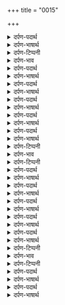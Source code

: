 +++
title = "0015"

+++
<details><summary>दर्पण-पदार्थ</summary>

पद्अर्थ: कागद = कागज। कीचै = किया जाए। भाउ = अर्थ। मसू = (शब्द ‘मसु’ का संबंधकारक) मसु की, स्याही की। न आवई = न आए। लेखणि = कलम। पवणु = हवा। चलाउ = मैं चलाऊँ।4।
</details>

<details><summary>दर्पण-भाषार्थ</summary>

अर्थ: हे नानक! (कह: हे प्रभु! अगर मेरे पास तेरी वडियाईयों से भरे हुए) लाखों मन कागज़ हों, उनको बार बार पढ़ के विचार भी की जाए, यदि (तेरी वडियाई लिखने के वास्ते) मैं हवा को कलम बना लूँ (लिखते-लिखते) स्याही की भी कभी कमी ना आए, तो भीहे प्रभु! मैं तेरा मुल्य नहीं पा सकता, मैं तेरी बड़ाई महानता बताने के काबिल नहीं हूँ।4।2।
</details>

<details><summary>दर्पण-टिप्पनी</summary>

नोट: आखीरले अंक 2 का भाव ये है कि ये दूसरे शब्द की समाप्ति है।
</details>

<details><summary>दर्पण-भाव</summary>

भाव: यदि करोड़ों साल अटूट समाधि लगा के और बड़े-बड़े तप बर्दाश्त करके कोई दिव्य दृष्टि हासिल कर लें, अगर उड़ने की स्मर्था हासिल करके परमात्मा की रची हुई रचना का आखिरी छोर ढूँढने के लिए सैकड़ों आसमानों तक हो आए। यदि कभी ना खत्म होने वाली स्याही से लाखों मन कागजों पे प्रभु की महानता का लेखा निरंतर लिखते जाएं, तो भी कोई जीव उसकी वडिआईयों का अंत पाने के काबिल नहीं है। वह निरंकार प्रभु अपने सहारे खुद कायम है, उस को सहारा देने वाला कोई उसका शरीक नहीं है। वह जिस पर मेहर करे उसको अपनी महिमा की दात बख्शता है।2।
</details>

<details><summary>दर्पण-पदार्थ</summary>

पद्अर्थ: लेखै = लेखे में, गिनती मिनती में, थोड़े ही समय के लिए। बोलणु बोलणा = बोल चाल। खाणा खाउ = खाना पीना। वाट = जिंदगी का सफर। चलाइआ = जो चलाई हुई है। सुणि वेखाउ = सुनना और देखना। लवाईअहि = जो लिये जा रहे हैं। पढ़े = पढ़े हुए मनुष्य को। कि = क्या? पढ़े कि पुछण जाउ = मैं (इस बारे) किसी पढ़े लिखे को क्या पूछने जाऊँ? इस बारे में किसी से पूछने की जरूरत नहीं, हर कोई जानता है।1।
</details>

<details><summary>दर्पण-भाषार्थ</summary>

अर्थ: ये बात हर कोई जानता है कि हम जिंदगी की सांसे गिने-चुने समय के लिए ही ले रहे हैं, हमारा बोल-चाल, हमारा खाना पीना थोड़े ही समय के लिए है। जिस जीवन सफर पर हम चले हुए हैं ये सफर भी थोड़े ही समय के लिए है, (दुनिया के राग-रंग और रंग-तमाशे) सुनने देखने भी थोड़े ही समय के लिये हैं।1।
</details>

<details><summary>दर्पण-पदार्थ</summary>

पद्अर्थ: बाबा = हे भाई! रचना = खेल। धोहु = खेल, चार दिन की खेल। अंधै = अंधे ने, माया की खेल में अंधे हुए आदमी ने। एह = माया। ओहु = प्रभु का नाम।1। रहाउ।
</details>

<details><summary>दर्पण-भाषार्थ</summary>

अर्थ: हे भाई! माया की खेल (जीवों के लिये) चार दिन की ही खेल है। पर इस चार दिन की खेल में अंधे हुए मनुष्य ने प्रभु का नाम विसार दिया है, ना माया साथ ही निभती है ना प्रभु का नाम ही मिलता है।1। रहाउ।
</details>

<details><summary>दर्पण-पदार्थ</summary>

पद्अर्थ: जीवण मरणा = पैदा होने से ले के मरने तक। जाइ कै = जनम ले के, पैदा हो के। एथै = इस दुनिया में। खाजै = खाने की कोशिशें, पदार्थ एकत्र करने की धुन। कालि = (सारे) समय में, सारी उम्र। बहि = बैठ के। समझाईऐ = (जिंदगी में किए कामों का लेखा) समझाया जाता है। सभि = सारे ही। पंड परालि = पराली की गठड़ी, बेकार के भार।2।
</details>

<details><summary>दर्पण-भाषार्थ</summary>

अर्थ: जगत में जनम से ले कर मरने तक सारी उम्र (मनुष्य) पदार्थ एकत्र करने की कोशिश में लगा रहता है। (जिनकी खातिर ये दौड़-भाग करता है, उनमें से) कोई भी उस जगह तक साथ नहीं निभाता जहाँ इसको (सारी जिंदगी किये कामों का लेखा) समझाया जाता है। (इसके मरने के बाद) इसको रोने वाले सारे ही संबंधी (इसके भार की) पराली की गठड़ी उठाते हैं (कयोंकि मरने वाले को कोई लाभ नहीं होता)।2।
</details>

<details><summary>दर्पण-पदार्थ</summary>

पद्अर्थ: सभ को = हरेक जीव। आखै = कहता है, मांगता है। आखै बहुतु बहुतु = बहुत माया मांगता है। कहणि = कहने से। कहणि न वडा होइ = अपने कहने से कोई बड़ा नहीं बना, मुंह मांगे धन से कभी कोई तृप्त नहीं हुआ। कीमति...पाईआ = किसी ने कभी अपने मांगने की कोई कीमत नहीं डाली। मांगने की कभी कोई सीमा नहीं मिली, बस नहीं की। साचा = सदा स्थिर रहने वाला। साहिब = मालिक। होरि केते = बाकी सारे बेअंत जीव। लोअ = लोक, सृष्टियां।3।
</details>

<details><summary>दर्पण-भाषार्थ</summary>

अर्थ: (हे प्रभु!) हरेक जीव (तुझे) बहुत बहुत धन वास्ते ही कहता है, कोई भी थोड़ा नहीं मांगता, किसी ने भी कभी मांगने से बस नहीं की, मांग मांग के कभी कोई तृप्त नहीं हुआ (पर वह सारा ही धन यहाँ रह जाता है)। हे प्रभु! तू एक ही सदा कायम रहने वाला खालक है, और सारे जीअ-जंतु और सारे जगत मण्डल नाशवान हैं।3।
</details>

<details><summary>दर्पण-पदार्थ</summary>

पद्अर्थ: हू = से। तिन कै संगि = उन के साथ है। वडिआं सिउ = माया धारियों से। रीस = बराबरी, तुलना, किसी और राह पे चलना। वडिआं सिउ किआ रीस = माया धारियों की राह पे नहीं चलना। समालिअनि = सम्भाले जाते हैं, सार ली जाती है।4।
</details>

<details><summary>दर्पण-भाषार्थ</summary>

अर्थ: (हे प्रभु! मैं तुझसे यही मांगता हूँ कि तेरा) नानक उन लोगों से साथ बनाये जो नीच से नीच जाति के हैं जो नीचों से भी अति नीच कहलाते हैं। मुझे मायाधारियों के राह पर चलने की कोई तमन्ना नहीं है (क्योंकि मुझे पता है कि) तेरी मंहर की नजर वहाँ है जहाँ गरीबों की सार ली जाती है।4।3।
</details>

<details><summary>दर्पण-टिप्पनी</summary>

नोट: अंक 3 बताता है कि तीसरा शब्द समाप्त हुआ है।
</details>

<details><summary>दर्पण-भाव</summary>

भाव: चार दिनों की खेल की खातिर जीव प्रभु का नाम विसार कर जीवन व्यर्थ गवाते हैं। जिंदगी के दिन गिने चुने हैं, ये भी गवा लिए खाने के पदार्तों की कोशिशों में, सदा धनही मांगते रहे जो साथ नहीं निभता। पर प्रभु की मेहर उन पर है जो मायाधारियों की राह पर नहीं चलते।
</details>

<details><summary>दर्पण-टिप्पनी</summary>

नोट: गुरु नानक देव जी के ख्याल अनुसार निरी जगत की प्राप्तियां ही जीवन का सही रास्ता नहीं है।
</details>

<details><summary>दर्पण-पदार्थ</summary>

पद्अर्थ: लबु = खाने का लालच। कूड़ु = झूठ बोलना। ठगि = ठग के। पर मलु = पराई मैल। मुखि = मुँह में। सुधी = सारी की सारी, समूची। अगनि = आग। रस कस = चसके। आपु सलाहणा = अपने आप को सलाहना, स्वै-प्रशंसा करनी। ए = ये, यह।1।
</details>

<details><summary>दर्पण-भाषार्थ</summary>

अर्थ: हे मेरे कर्तार! मेरी तो ये करतूतें हैं; खाने का लालच (मेरे अंदर) कुत्ता है (जो हर वक्त खाने को मांगता है भौंकता है), झूठ (बोलने की आदत मेरे अंदर) चूहड़ा है (जिसने मुझे बहुत नीच कर दिया है), (दूसरों को) ठग के खाना (मेरे अंदर) मुरदार है (जो स्वार्थ की बदबू बढ़ा रहा है), पराई निंदा मेरे मुंह में समूची पराई मैल है, क्रोधाग्नि (मेरे अंदर) चंडाल (बनी हुई है), मुझे कई चसके हैं, मैं अपने आप को वडिआता हूँ, स्वै-प्रशंसा में लिप्त हूँ।1।
</details>

<details><summary>दर्पण-पदार्थ</summary>

पद्अर्थ: बाबा = हे भाई! बोलिऐ = वह बोल बोलें, प्रभु की महिमा ही करें। पति = इज्जत। से = वही बंदे। दरि = हरि की हजूरी में। कहीअहि = कहे जाते हैं। नीच करम = मंदकर्मी बंदे।1। रहाउ।
</details>

<details><summary>दर्पण-भाषार्थ</summary>

अर्थ: हे भाई! वे बोल बोलने चाहिए (जिससे प्रभु की हजूरी में) इज्जत मिले। वही मनुष्य (असल में) अच्छे हैं, जो परमेश्वर की हजूरी में अच्छे कहे जाते हैं, मंदकर्मी बंदे चिन्ता मेंझुरते ही हैं।1। रहाउ।
</details>

<details><summary>दर्पण-पदार्थ</summary>

पद्अर्थ: रसु = चसका। रूपा = चाँदी। कामणि = स्त्री। परमल = सुगंधि। परमल की वास = सुगंध सूंघनी। मंदर = सुंदर घर। एते = इतने, कई। कै घटि = किस हृदय में?।2।
</details>

<details><summary>दर्पण-भाषार्थ</summary>

अर्थ: सोना चांदी (एकत्र करने) का चस्का, स्त्री (भाव, काम) का चस्का, सुगंधियों की लगन, घोड़ों (की सवारी) का शौक, (नर्म नर्म) सेजों (सुंदर) महलों की लालसा, (स्वाद भरपूर) मीठे पदार्थ, तथा मास (खाने) का चस्का- अगर मनुष्य के शरीर को इतने चस्के लगे हुये हैं, तो परमात्मा के नाम का ठिकाना किस हृदय में हो सकता है? 2।
</details>

<details><summary>दर्पण-पदार्थ</summary>

पद्अर्थ: जितु बोलिऐ = जिस बोल के बोलने से। जितु = जिस (बोल) के द्वारा। परवाणु = स्वीकार, कुशलता वाला, सुलक्षणा। बोलि = बोल के। विगुचणा = खुआर होता है। मन = हे मन! भावहि = अच्छे लगते हैं। तिसु = उस प्रभु को। कि = क्या? कहण वखाण = कहना कहाना, फालतू बातें। कि = किस अर्थ का? , कोई लाभ नहीं।2।
</details>

<details><summary>दर्पण-भाषार्थ</summary>

अर्थ: बोल वही बोले हुए बढ़िया हैं जिस बोल के बोलने से (प्रभु की हजूरी में) आदर मिलता है। हे मूर्ख अन्जान मन! सुन, फीके बोल (नाम रस विहीन) बोलने से दुख मिलता है (भाव, यदि सारी उम्र सिर्फ निरी-कोरी बातें ही करते रहे, जो प्रभु की याद से खाली हों तो दूखी ही रहते हैं) प्रभु की महिमा के बिना और सब बातें व्यर्थ हैं। जो मनुष्य (प्रभु की महिमा करके) उस प्रभु को प्यारे लगते हैं वही अच्छे हैं।3।
</details>

<details><summary>दर्पण-पदार्थ</summary>

पद्अर्थ: तिन पलै = उन लोगों के पास। जिन हिरदै = जिनके हृदय में। सुआलिउ = सुंदर। काइ = कौन? नानक = हे नानक! नदरी बाहरे = प्रभु की मेहर के नजर से वंचित रहना। दानि = दान में, प्रभु के दिये हुए पदार्थ में। नाइ = प्रभु के नाम मे।4।
</details>

<details><summary>दर्पण-भाषार्थ</summary>

अर्थ: जो लोगों के हृदय में प्रभु हर वक्त बस रहा है, वे अक्ल वाले हैं, इज्जत वाले हैं और धनवान हैं। ऐसे भले मनुष्यों की सिफतिनहीं की जा सकती। उनके जैसा खूबसूरत और कौन है? हे नानक! प्रभु की नज़र से वंचित लोग उसके नाम से नहीं जुड़ते, बल्कि, उसके दिए धन-पदार्तों में मस्त रहते हैं।4।4।
</details>

<details><summary>दर्पण-टिप्पनी</summary>

नोट: आखिरी अंक 4 बताता है कि ये चौथा शब्द है।
</details>

<details><summary>दर्पण-भाव</summary>

भाव: जिस मनुष्य के मन में दुनियावी चस्कों और विकारों का जोर हो वे प्रमात्मा के नाम में नहीं जुड़ सकते। चस्के-विकार व भक्ति एक ही हृदय में इकट्ठे नहीं हो सकते। ऐसा मनुष्य यद्यपि, कितना ही बुद्धिमान, मशहूर व धनवान क्यूँ ना हो उसका जीवन दुखों में ही व्यतीत होता है।
</details>

<details><summary>दर्पण-टिप्पनी</summary>

नोट: शब्द के अंक नं: 2 को ध्यान से देखिए। चस्का कोई भी हो बुरा है। आदमी तभी गलत रास्ते पर पड़ता है जब शारीरिक जरूरतों से आगे बढ़ के चस्के में फंस जाता है। ये चस्का चाहे धन जोड़ने का है, चाहे काम-वासना का है, चाहे सुंदर घर बनाने का है, चाहे मिठाईयां चखने का है व चाहे मास खाने का है। इस तरह, बाकी चस्कों की तरह मास खाना भी तभी दुष्ट करतूत है जब ये जरूरत पार कर के चस्का बन जाता है।
</details>

<details><summary>दर्पण-पदार्थ</summary>

पद्अर्थ: अमलु = नशा (अफीम आदि का)। गलोला = गोला। कूड़ = नाशवान जगत (मोह का)। देवणहारि = देवनहार ने। मती = मस्त हुई ने। सचु = सदा स्थिर रहने वाला प्रभु। सोफी = जो नशे से परहेज करते हैं, जिन्होंने नाशवान जगत के मोह रूपी नशे का त्याग किया है। राखण कउ = रखने के लिए, कब्जे के लिए। दरवारु = प्रभु का दर।1।
</details>

<details><summary>दर्पण-भाषार्थ</summary>

अर्थ: देनहार प्रभु ने स्वयं ही जगत को मोह रूपी अफीम का गोला जीवों को दिया हुआ है। (इस मोह अफीम को खा के) मस्त हुई जीवात्मा ने मौत को भुला दिया है, चार दिन की जिंदगी में रंग-रलियां मना रही है। जिन्होंने मोह का नशा त्याग के प्रमात्मा के दर पर पहुँचने की कोशिश की है, उन्हें स्थाई प्रभु मिल गया।1।
</details>

<details><summary>दर्पण-पदार्थ</summary>

पद्अर्थ: जितु सेविऐ = जिसका स्मरण करने से। चलै माणु = आदर मिले।1। रहाउ।
</details>

<details><summary>दर्पण-भाषार्थ</summary>

अर्थ: हे नानक! सदा कायम रहने वाले परमात्मा के साथ सच्ची सांझ बना जिसका स्मरण करने से सुख मिलता है। (और अरदास कर कि हे प्रभु! अपना नाम दे जिस करके) तेरी हजूरी में आदर मिल सके।1। रहाउ।
</details>